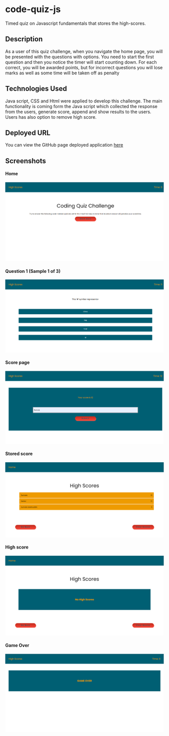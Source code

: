 # code-quiz-js

Timed quiz on Javascript fundamentals that stores the high-scores.

## Description

As a user of this quiz challenge, when you navigate the home page, you will be presented with the questions with options. You need to start the first question and then you notice the timer will start counting down. For each correct, you will be awarded points, but for incorrect questions you will lose marks as well as some time will be taken off as penalty

## Technologies Used

Java script, CSS and Html were applied to develop this challenge. The main functionality is coming form the Java script which collected the response from the users, generate score, append and show results to the users. Users has also option to remove high score.

## Deployed URL

You can view the GitHub page deployed application [here](https://sumaiasorna.github.io/code-quiz-js/)

## Screenshots

#### Home

![Code Quiz screenshots are here!](./assets/screenshots/Code-Quiz-Home.png)

#### Question 1 (Sample 1 of 3)

![Code Quiz screenshots are here!](./assets/screenshots/Code-Quiz-Question1.png)

#### Score page

![Code Quiz screenshots are here!](./assets/screenshots/Code-Quiz-Scorepage.png)

#### Stored score

![Code Quiz screenshots are here!](./assets/screenshots/Code-Quiz-Storedscores.png)

#### High score

![Code Quiz screenshots are here!](./assets/screenshots/Code-Quiz-Highscores.png)

#### Game Over

![Code Quiz screenshots are here!](./assets/screenshots/Code-Quiz-Game-Over.png)

